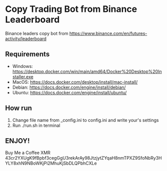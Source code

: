 # Copy Trading Bot from Binance Leaderboard

Binance leaders copy bot from https://www.binance.com/en/futures-activity/leaderboard

## Requirements
+ Windows: https://desktop.docker.com/win/main/amd64/Docker%20Desktop%20Installer.exe
+ MacOS: https://docs.docker.com/desktop/install/mac-install/
+ Debian: https://docs.docker.com/engine/install/debian/
+ Ubuntu: https://docs.docker.com/engine/install/ubuntu/

## How run
1. Change file name from _config.ini to config.ini and write your's settings
2. Run ./run.sh in terminal

## ENJOY! 
Buy Me a Coffee XMR 43cr2YXUgK9fBpbf3cegGgU3rekArAy98JtzjytZYqaH8nmTPXZ9SfoNbRy3HYLY8xhN9NBoWKjPi2MhuKjSbDLQPbhCXLe

